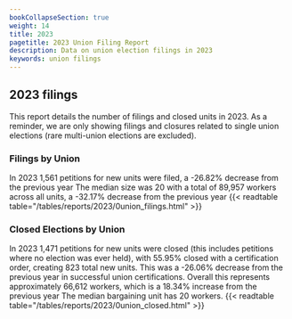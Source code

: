 ```yaml
---
bookCollapseSection: true
weight: 14
title: 2023
pagetitle: 2023 Union Filing Report
description: Data on union election filings in 2023
keywords: union filings
---
```


## 2023 filings

This report details the number of filings and closed units in 2023. As a reminder, we are only showing filings and closures related to single union elections (rare multi-union elections are excluded).

### Filings by Union
In 2023 1,561 petitions for new units were filed, a -26.82% decrease from the previous year The median size was 20 with a total of 89,957 workers across all units, a -32.17% decrease from the previous year
{{< readtable table="/tables/reports/2023/0union_filings.html" >}}

### Closed Elections by Union
In 2023 1,471 petitions for new units were closed (this includes petitions where no election was ever held), with 55.95% closed with a certification order, creating 823 total new units. This was a -26.06% decrease from the previous year in successful union certifications. Overall this represents approximately 66,612 workers, which is a 18.34% increase from the previous year The median bargaining unit has 20 workers.
{{< readtable table="/tables/reports/2023/0union_closed.html" >}}
